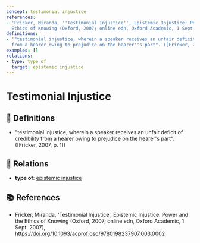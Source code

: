 ```yaml
---
concept: testimonial injustice
references:
- 'Fricker, Miranda, ''Testimonial Injustice'', Epistemic Injustice: Power and the
  Ethics of Knowing (Oxford, 2007; online edn, Oxford Academic, 1 Sept. 2007), https://doi.org/10.1093/acprof:oso/9780198237907.003.0002'
definitions:
- '"testimonial injustice, wherein a speaker receives an unfair deficit of credibility
  from a hearer owing to prejudice on the hearer''s part". ([Fricker, 2007, p. 1])'
examples: []
relations:
- type: type of
  target: epistemic injustice
---
```


# Testimonial Injustice

## 📖 Definitions

- "testimonial injustice, wherein a speaker receives an unfair deficit of credibility from a hearer owing to prejudice on the hearer's part". ([Fricker, 2007, p. 1])

## 🔗 Relations

- **type of**: [epistemic injustice](./epistemic-injustice.md)

## 📚 References

- Fricker, Miranda, 'Testimonial Injustice', Epistemic Injustice: Power and the Ethics of Knowing (Oxford, 2007; online edn, Oxford Academic, 1 Sept. 2007), https://doi.org/10.1093/acprof:oso/9780198237907.003.0002
